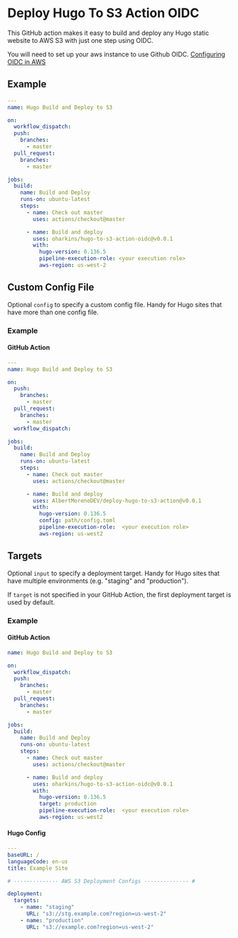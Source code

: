 # Deploy Hugo To S3 Action OIDC

This GitHub action makes it easy to build and deploy any Hugo static website to AWS S3 with just one step using OIDC.

You will need to set up your aws instance to use Github OIDC.
[Configuring OIDC in AWS](https://docs.github.com/en/actions/security-for-github-actions/security-hardening-your-deployments/configuring-openid-connect-in-amazon-web-services)


## Example

```yaml
---
name: Hugo Build and Deploy to S3

on:
  workflow_dispatch:
  push:
    branches:
      - master
  pull_request:
    branches:
      - master

jobs:
  build:
    name: Build and Deploy
    runs-on: ubuntu-latest
    steps:
      - name: Check out master
        uses: actions/checkout@master

      - name: Build and deploy
        uses: oharkins/hugo-to-s3-action-oidc@v0.0.1
        with:
          hugo-version: 0.136.5
          pipeline-execution-role: <your execution role>
          aws-region: us-west-2
```

## Custom Config File

Optional `config` to specify a custom config file. Handy for Hugo sites that have more than one config file.

### Example

#### GitHub Action

```yaml
---
name: Hugo Build and Deploy to S3

on:
  push:
    branches:
      - master
  pull_request:
    branches:
      - master
  workflow_dispatch:

jobs:
  build:
    name: Build and Deploy
    runs-on: ubuntu-latest
    steps:
      - name: Check out master
        uses: actions/checkout@master

      - name: Build and deploy
        uses: AlbertMorenoDEV/deploy-hugo-to-s3-action@v0.0.1
        with:
          hugo-version: 0.136.5
          config: path/config.toml
          pipeline-execution-role:  <your execution role>
          aws-region: us-west2
```

## Targets

Optional `input` to specify a deployment target. Handy for Hugo sites that have multiple environments (e.g. "staging" and "production").

If `target` is not specified in your GitHub Action, the first deployment target is used by default.

### Example

#### GitHub Action

```yaml
name: Hugo Build and Deploy to S3

on:
  workflow_dispatch:
  push:
    branches:
      - master
  pull_request:
    branches:
      - master

jobs:
  build:
    name: Build and Deploy
    runs-on: ubuntu-latest
    steps:
      - name: Check out master
        uses: actions/checkout@master

      - name: Build and deploy
        uses: oharkins/hugo-to-s3-action-oidc@v0.0.1
        with:
          hugo-version: 0.136.5
          target: production
          pipeline-execution-role:  <your execution role>
          aws-region: us-west2
```

#### Hugo Config

```yaml
---
baseURL: /
languageCode: en-us
title: Example Site

# -------------- AWS S3 Deployment Configs -------------- #

deployment:
  targets:
    - name: "staging"
      URL: "s3://stg.example.com?region=us-west-2"
    - name: "production"
      URL: "s3://example.com?region=us-west-2"
```